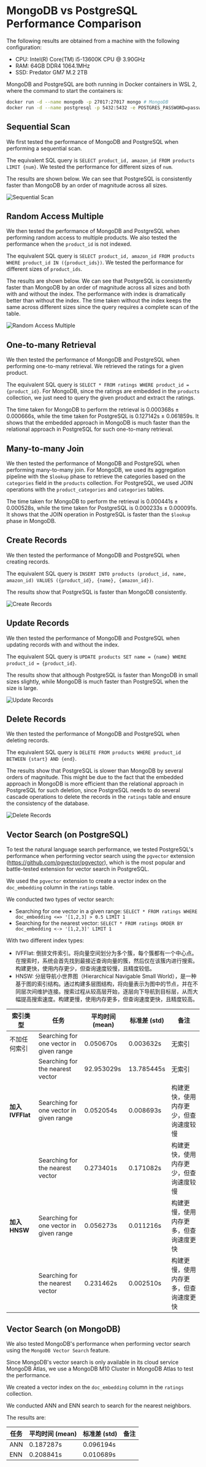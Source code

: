 # MongoDB vs PostgreSQL Performance Comparison

The following results are obtained from a machine with the following configuration:

- CPU: Intel(R) Core(TM) i5-13600K CPU @ 3.90GHz
- RAM: 64GB DDR4 1064.1MHz
- SSD: Predator GM7 M.2 2TB

MongoDB and PostgreSQL are both running in Docker containers in WSL 2, where the command to start the containers is:

```bash
docker run -d --name mongodb -p 27017:27017 mongo # MongoDB
docker run -d --name postgresql -p 5432:5432 -e POSTGRES_PASSWORD=password postgres # PostgreSQL
```

## Sequential Scan

We first tested the performance of MongoDB and PostgreSQL when performing a sequential scan.

The equivalent SQL query is `SELECT product_id, amazon_id FROM products LIMIT {num}`. We tested the performance for different sizes of `num`.

The results are shown below. We can see that PostgreSQL is consistently faster than MongoDB by an order of magnitude across all sizes.

![Sequential Scan](./sequential_scan.png)

## Random Access Multiple

We then tested the performance of MongoDB and PostgreSQL when performing random access to multiple products. We also tested the performance when the `product_id` is not indexed.

The equivalent SQL query is `SELECT product_id, amazon_id FROM products WHERE product_id IN ({product_ids})`. We tested the performance for different sizes of `product_ids`.

The results are shown below. We can see that PostgreSQL is consistently faster than MongoDB by an order of magnitude across all sizes and both with and without the index. The performance with index is dramatically better than without the index. The time taken without the index keeps the same across different sizes since the query requires a complete scan of the table.

![Random Access Multiple](./random_access_multiple.png)

## One-to-many Retrieval

We then tested the performance of MongoDB and PostgreSQL when performing one-to-many retrieval. We retrieved the ratings for a given product.

The equivalent SQL query is `SELECT * FROM ratings WHERE product_id = {product_id}`. For MongoDB, since the ratings are embedded in the `products` collection, we just need to query the given product and extract the ratings.

The time taken for MongoDB to perform the retrieval is 0.000368s ± 0.000666s, while the time taken for PostgreSQL is 0.127142s ± 0.061859s. It shows that the embedded approach in MongoDB is much faster than the relational approach in PostgreSQL for such one-to-many retrieval.

## Many-to-many Join

We then tested the performance of MongoDB and PostgreSQL when performing many-to-many join. For MongoDB, we used its aggregation pipeline with the `$lookup` phase to retrieve the categories based on the `categories` field in the `products` collection. For PostgreSQL, we used JOIN operations with the `product_categories` and `categories` tables.

The time taken for MongoDB to perform the retrieval is 0.000441s ± 0.000528s, while the time taken for PostgreSQL is 0.000233s ± 0.000091s. It shows that the JOIN operation in PostgreSQL is faster than the `$lookup` phase in MongoDB.

## Create Records

We then tested the performance of MongoDB and PostgreSQL when creating records.

The equivalent SQL query is `INSERT INTO products (product_id, name, amazon_id) VALUES ({product_id}, {name}, {amazon_id})`.

The results show that PostgreSQL is faster than MongoDB consistently.

![Create Records](./create_record.png)

## Update Records

We then tested the performance of MongoDB and PostgreSQL when updating records with and without the index.

The equivalent SQL query is `UPDATE products SET name = {name} WHERE product_id = {product_id}`.

The results show that although PostgreSQL is faster than MongoDB in small sizes slightly, while MongoDB is much faster than PostgreSQL when the size is large.

![Update Records](./update_record.png)

## Delete Records

We then tested the performance of MongoDB and PostgreSQL when deleting records.

The equivalent SQL query is `DELETE FROM products WHERE product_id BETWEEN {start} AND {end}`.

The results show that PostgreSQL is slower than MongoDB by several orders of magnitude. This might be due to the fact that the embedded approach in MongoDB is more efficient than the relational approach in PostgreSQL for such deletion, since PostgreSQL needs to do several cascade operations to delete the records in the `ratings` table and ensure the consistency of the database.

![Delete Records](./delete_record.png)

## Vector Search (on PostgreSQL)
To test the natural language search performance, we tested PostgreSQL's performance when performing vector search using the `pgvector` extension (<https://github.com/pgvector/pgvector>), which is the most popular and battle-tested extension for vector search in PostgreSQL.

We used the `pgvector` extension to create a vector index on the `doc_embedding` column in the `ratings` table.

We conducted two types of vector search: 

- Searching for one vector in a given range: `SELECT * FROM ratings WHERE doc_embedding <=> '[1,2,3] > 0.5 LIMIT 1`
- Searching for the nearest vector: `SELECT * FROM ratings ORDER BY doc_embedding <-> '[1,2,3]' LIMIT 1`

With two different index types:

- IVFFlat: 倒排文件索引。将向量空间划分为多个簇，每个簇都有一个中心点。在搜索时，系统会首先找到最接近查询向量的簇，然后仅在该簇内进行搜索。构建更快，使用内存更少，但查询速度较慢，且精度较低。
- HNSW: 分层导航小世界图（Hierarchical Navigable Small World），是一种基于图的索引结构。通过构建多层图结构，将向量表示为图中的节点，并在不同层次间维护连接。搜索过程从较高层开始，逐层向下导航到目标层，从而大幅提高搜索速度。构建更慢，使用内存更多，但查询速度更快，且精度较高。

| **索引类型**       | **任务**                        | **平均时间 (mean)** | **标准差 (std)**   | **备注**                                   |
|--------------------|--------------------------------|---------------------|--------------------|------------------------------------------|
| 不加任何索引       | Searching for one vector in given range | 0.050670s           | 0.003632s          | 无索引                                   |
|                    | Searching for the nearest vector       | 92.953029s          | 13.785445s         | 无索引                                   |
| **加入 IVFFlat**   | Searching for one vector in given range | 0.052054s           | 0.008693s          | 构建更快，使用内存更少，但查询速度较慢    |
|                    | Searching for the nearest vector       | 0.273401s           | 0.171082s          | 构建更快，使用内存更少，但查询速度较慢    |
| **加入 HNSW**      | Searching for one vector in given range | 0.056273s           | 0.011216s          | 构建更慢，使用内存更多，但查询速度更快    |
|                    | Searching for the nearest vector       | 0.231462s           | 0.002510s          | 构建更慢，使用内存更多，但查询速度更快    |

## Vector Search (on MongoDB)

We also tested MongoDB's performance when performing vector search using the `MongoDB Vector Search` feature.

Since MongoDB's vector search is only available in its cloud service MongoDB Atlas, we use a MongoDB M10 Cluster in MongoDB Atlas to test the performance.

We created a vector index on the `doc_embedding` column in the `ratings` collection.

We conducted ANN and ENN search to search for the nearest neighbors.

The results are:

| **任务** | **平均时间 (mean)** | **标准差 (std)** | **备注** |
|--------|---------------------|--------------------|----------|
| ANN    | 0.187287s           | 0.096194s          |          |
| ENN    | 0.208841s           | 0.010689s          |          |

